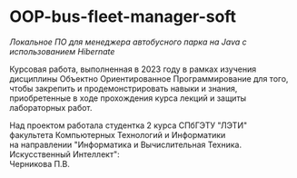 # OOP-bus-fleet-manager-soft
*Локальное ПО для менеджера автобусного парка на Java с использованием Hibernate*

Курсовая работа, выполненная в 2023 году в рамках изучения дисциплины Объектно Ориентированное Программирование для того, чтобы закрепить и продемонстрировать навыки и знания, приобретенные в ходе прохождения курса лекций и защиты лабораторных работ.

Над проектом работала студентка 2 курса СПбГЭТУ "ЛЭТИ"
<br/>факультета Компьютерных Технологий и Информатики
<br/>на направлении "Информатика и Вычислительная Техника. Искусственный Интеллект":
<br/>Черникова П.В.
